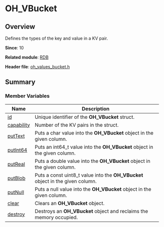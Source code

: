 # OH_VBucket


## Overview

Defines the types of the key and value in a KV pair.

**Since**: 10

**Related module**: [RDB](_r_d_b.md)

**Header file**: [oh_values_bucket.h](oh__values__bucket_8h.md)

## Summary


### Member Variables

| Name| Description|
| -------- | -------- |
| [id](_r_d_b.md#id-45) | Unique identifier of the **OH_VBucket** struct.|
| [capability](_r_d_b.md#capability) | Number of the KV pairs in the struct.|
| [putText](_r_d_b.md#puttext-12) | Puts a char value into the **OH_VBucket** object in the given column.|
| [putInt64](_r_d_b.md#putint64-12) | Puts an int64_t value into the **OH_VBucket** object in the given column.|
| [putReal](_r_d_b.md#putreal) | Puts a double value into the **OH_VBucket** object in the given column.|
| [putBlob](_r_d_b.md#putblob) | Puts a const uint8_t value into the **OH_VBucket** object in the given column.|
| [putNull](_r_d_b.md#putnull) | Puts a null value into the **OH_VBucket** object in the given column.|
| [clear](_r_d_b.md#clear-22) | Clears an **OH_VBucket** object.|
| [destroy](_r_d_b.md#destroy-34) | Destroys an **OH_VBucket** object and reclaims the memory occupied.|


